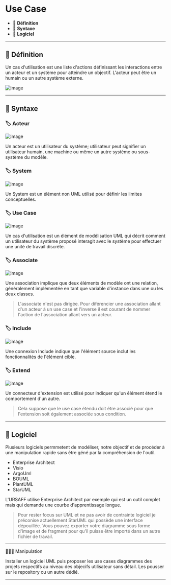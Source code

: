# Use Case

* 🔖 **Définition**
* 🔖 **Syntaxe**
* 🔖 **Logiciel**

___

## 📑 Définition

Un cas d'utilisation est une liste d'actions définissant les interactions entre un acteur et un système pour atteindre un objectif. L'acteur peut être un humain ou un autre système externe.

![image](https://raw.githubusercontent.com/POEC-20-05/UML-CO/master/wiki/resources/02/01-Use-Case.jpg)

___

## 📑 Syntaxe

### 🏷️ **Acteur**

![image](https://raw.githubusercontent.com/POEC-20-05/UML-CO/master/wiki/resources/02/actor.png)

Un acteur est un utilisateur du système; utilisateur peut signifier un utilisateur humain, une machine ou même un autre système ou sous-système du modèle.

### 🏷️ **System**

![image](https://raw.githubusercontent.com/POEC-20-05/UML-CO/master/wiki/resources/02/system.png)

Un System est un élément non UML utilisé pour définir les limites conceptuelles.

### 🏷️ **Use Case**

![image](https://raw.githubusercontent.com/POEC-20-05/UML-CO/master/wiki/resources/02/usecase.png)

Un cas d'utilisation est un élément de modélisation UML qui décrit comment un utilisateur du système proposé interagit avec le système pour effectuer une unité de travail discrète.


### 🏷️ **Associate**

![image](https://raw.githubusercontent.com/POEC-20-05/UML-CO/master/wiki/resources/02/associate.png)

Une association implique que deux éléments de modèle ont une relation, généralement implémentée en tant que variable d'instance dans une ou les deux classes. 

> L'associate n'est pas dirigée. Pour diférencier une association allant d'un acteur à un use case et l'inverse il est courant de nommer l'action de l'association allant vers un acteur.

### 🏷️ **Include**

![image](https://raw.githubusercontent.com/POEC-20-05/UML-CO/master/wiki/resources/02/include.png)

Une connexion Include indique que l'élément source inclut les fonctionnalités de l'élément cible.

### 🏷️ **Extend**

![image](https://raw.githubusercontent.com/POEC-20-05/UML-CO/master/wiki/resources/02/extend.png)

Un connecteur d'extension est utilisé pour indiquer qu'un élément étend le comportement d'un autre.

> Cela suppose que le use case étendu doit être associé pour que l'extension soit également associée sous condition.

___

## 📑 Logiciel

Plusieurs logiciels permmetent de modéliser, notre objectif et de procéder à une manipulation rapide sans être géné par la compréhension de l'outil.

* Enterprise Architect
* Visio
* ArgoUml
* BOUML
* PlantUML
* StarUML

L'URSAFF utilise Enterprise Architect par exemple qui est un outil complet mais qui demande une courbe d'apprentissage longue. 

> Pour rester focus sur UML et ne pas avoir de contrainte logiciel je préconise actuellement StarUML qui possède une interface dépouillée. Vous pouvez exporter votre diagramme sous forme d'image et de fragment pour qu'il puisse être importé dans un autre fichier de travail.
___

👨🏻‍💻 Manipulation

Installer un logiciel UML puis proposer les use cases diagrammes des projets respectifs au niveau des objecifs utilisateur sans détail. Les pousser sur le repository ou un autre dédié.

___